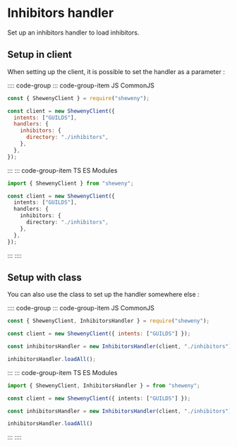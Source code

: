 # Inhibitors handler

Set up an inhibitors handler to load inhibitors.

## Setup in client

When setting up the client, it is possible to set the handler as a parameter :

:::: code-group
::: code-group-item JS CommonJS

```js
const { ShewenyClient } = require("sheweny");

const client = new ShewenyClient({
  intents: ["GUILDS"],
  handlers: {
    inhibitors: {
      directory: "./inhibitors",
    },
  },
});
```

:::
::: code-group-item TS ES Modules

```ts
import { ShewenyClient } from "sheweny";

const client = new ShewenyClient({
  intents: ["GUILDS"],
  handlers: {
    inhibitors: {
      directory: "./inhibitors",
    },
  },
});
```

:::
::::

## Setup with class

You can also use the class to set up the handler somewhere else :

:::: code-group
::: code-group-item JS CommonJS

```js
const { ShewenyClient, InhibitorsHandler } = require("sheweny");

const client = new ShewenyClient({ intents: ["GUILDS"] });

const inhibitorsHandler = new InhibitorsHandler(client, "./inhibitors");

inhibitorsHandler.loadAll();
```

:::
::: code-group-item TS ES Modules

```ts
import { ShewenyClient, InhibitorsHandler } = from "sheweny";

const client = new ShewenyClient({ intents: ["GUILDS"] });

const inhibitorsHandler = new InhibitorsHandler(client, "./inhibitors");

inhibitorsHandler.loadAll()
```

:::
::::
